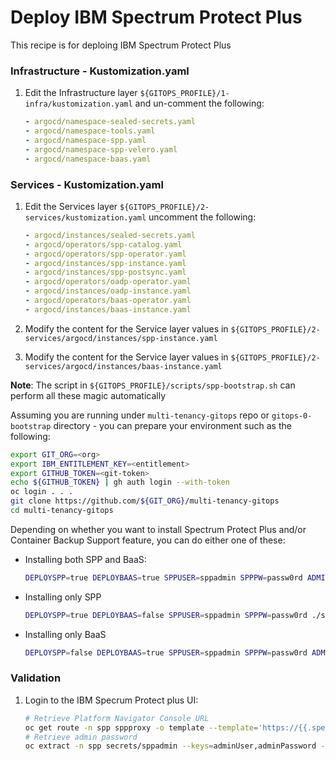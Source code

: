 # Deploy IBM Spectrum Protect Plus 

This recipe is for deploing IBM Spectrum Protect Plus

### Infrastructure - Kustomization.yaml
1. Edit the Infrastructure layer `${GITOPS_PROFILE}/1-infra/kustomization.yaml` and un-comment the following:
    ```yaml
    - argocd/namespace-sealed-secrets.yaml
    - argocd/namespace-tools.yaml
    - argocd/namespace-spp.yaml
    - argocd/namespace-spp-velero.yaml
    - argocd/namespace-baas.yaml
    ```
### Services - Kustomization.yaml

1. Edit the Services layer `${GITOPS_PROFILE}/2-services/kustomization.yaml` uncomment the following:
    ```yaml
    - argocd/instances/sealed-secrets.yaml
    - argocd/operators/spp-catalog.yaml
    - argocd/operators/spp-operator.yaml
    - argocd/instances/spp-instance.yaml
    - argocd/instances/spp-postsync.yaml
    - argocd/operators/oadp-operator.yaml
    - argocd/instances/oadp-instance.yaml
    - argocd/operators/baas-operator.yaml
    - argocd/instances/baas-instance.yaml
    ```

1. Modify the content for the Service layer values in `${GITOPS_PROFILE}/2-services/argocd/instances/spp-instance.yaml`

2. Modify the content for the Service layer values in `${GITOPS_PROFILE}/2-services/argocd/instances/baas-instance.yaml`

**Note**: The script in `${GITOPS_PROFILE}/scripts/spp-bootstrap.sh` can perform all these magic automatically

Assuming you are running under `multi-tenancy-gitops` repo or `gitops-0-bootstrap` directory - you can prepare your environment such as the following:

```bash
export GIT_ORG=<org>
export IBM_ENTITLEMENT_KEY=<entitlement>
export GITHUB_TOKEN=<git-token>
echo ${GITHUB_TOKEN} | gh auth login --with-token
oc login . . .
git clone https://github.com/${GIT_ORG}/multi-tenancy-gitops
cd multi-tenancy-gitops
```

Depending on whether you want to install Spectrum Protect Plus and/or Container Backup Support feature, you can do either one of these:

- Installing both SPP and BaaS:

    ``` bash
    DEPLOYSPP=true DEPLOYBAAS=true SPPUSER=sppadmin SPPPW=passw0rd ADMINUSER=baasadmin ADMINPW=passw0rd ./scripts/spp-bootstrap.sh
    ```

- Installing only SPP

    ``` bash
    DEPLOYSPP=true DEPLOYBAAS=false SPPUSER=sppadmin SPPPW=passw0rd ./scripts/spp-bootstrap.sh
    ```

- Installing only BaaS

    ``` bash
    DEPLOYSPP=false DEPLOYBAAS=true SPPUSER=sppadmin SPPPW=passw0rd ADMINUSER=baasadmin ADMINPW=passw0rd SPPFQDN="ibmspp.apps.sppserver.domain.com" ./scripts/spp-bootstrap.sh
    ```

### Validation
1.  Login to the IBM Specrum Protect plus UI: 
    ```bash
    # Retrieve Platform Navigator Console URL
    oc get route -n spp sppproxy -o template --template='https://{{.spec.host}}'
    # Retrieve admin password
    oc extract -n spp secrets/sppadmin --keys=adminUser,adminPassword --to=-
    ```
